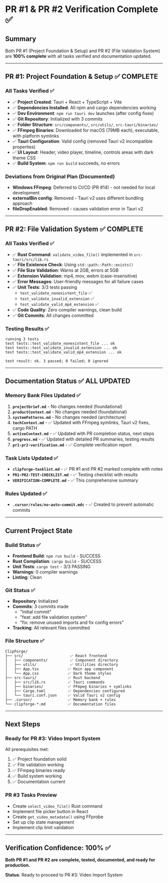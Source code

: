 # PR #1 & PR #2 Verification Complete ✅

## Summary
Both PR #1 (Project Foundation & Setup) and PR #2 (File Validation System) are **100% complete** with all tasks verified and documentation updated.

---

## PR #1: Project Foundation & Setup ✅ COMPLETE

### All Tasks Verified ✅
- ✅ **Project Created**: Tauri + React + TypeScript + Vite
- ✅ **Dependencies Installed**: All npm and cargo dependencies working
- ✅ **Dev Environment**: `npm run tauri dev` launches (after config fixes)
- ✅ **Git Repository**: Initialized with 3 commits
- ✅ **Folder Structure**: `src/components/`, `src/utils/`, `src-tauri/binaries/`
- ✅ **FFmpeg Binaries**: Downloaded for macOS (79MB each), executable, with platform symlinks
- ✅ **Tauri Configuration**: Valid config (removed Tauri v2 incompatible properties)
- ✅ **UI Layout**: Header, video player, timeline, controls areas with dark theme CSS
- ✅ **Build System**: `npm run build` succeeds, no errors

### Deviations from Original Plan (Documented)
- **Windows FFmpeg**: Deferred to CI/CD (PR #14) - not needed for local development
- **externalBin config**: Removed - Tauri v2 uses different bundling approach
- **fileDropEnabled**: Removed - causes validation error in Tauri v2

---

## PR #2: File Validation System ✅ COMPLETE

### All Tasks Verified ✅
- ✅ **Rust Command**: `validate_video_file()` implemented in `src-tauri/src/lib.rs`
- ✅ **File Existence Check**: Using `std::path::Path::exists()`
- ✅ **File Size Validation**: Warns at 2GB, errors at 5GB
- ✅ **Extension Validation**: mp4, mov, webm (case-insensitive)
- ✅ **Error Messages**: User-friendly messages for all failure cases
- ✅ **Unit Tests**: 3/3 tests passing
  - `test_validate_nonexistent_file` ✅
  - `test_validate_invalid_extension` ✅  
  - `test_validate_valid_mp4_extension` ✅
- ✅ **Code Quality**: Zero compiler warnings, clean build
- ✅ **Git Commits**: All changes committed

### Testing Results ✅
```
running 3 tests
test tests::test_validate_nonexistent_file ... ok
test tests::test_validate_invalid_extension ... ok
test tests::test_validate_valid_mp4_extension ... ok

test result: ok. 3 passed; 0 failed; 0 ignored
```

---

## Documentation Status ✅ ALL UPDATED

### Memory Bank Files Updated ✅
1. **`projectbrief.md`** - No changes needed (foundational)
2. **`productContext.md`** - No changes needed (foundational)  
3. **`systemPatterns.md`** - No changes needed (architecture)
4. **`techContext.md`** - ✅ Updated with FFmpeg symlinks, Tauri v2 fixes, cargo PATH
5. **`activeContext.md`** - ✅ Updated with PR completion status, next steps
6. **`progress.md`** - ✅ Updated with detailed PR summaries, testing results
7. **`pr1-pr2-verification.md`** - ✅ Complete verification report

### Task Lists Updated ✅
- **`clipforge-tasklist.md`** - ✅ PR #1 and PR #2 marked complete with notes
- **`PR1-PR2-TEST-CHECKLIST.md`** - ✅ Testing checklist with results
- **`VERIFICATION-COMPLETE.md`** - ✅ This comprehensive summary

### Rules Updated ✅
- **`.cursor/rules/no-auto-commit.mdc`** - ✅ Created to prevent automatic commits

---

## Current Project State

### Build Status ✅
- **Frontend Build**: `npm run build` - SUCCESS
- **Rust Compilation**: `cargo build` - SUCCESS  
- **Unit Tests**: `cargo test` - 3/3 PASSING
- **Warnings**: 0 compiler warnings
- **Linting**: Clean

### Git Status ✅
- **Repository**: Initialized
- **Commits**: 3 commits made
  - "Initial commit"
  - "feat: add file validation system" 
  - "fix: remove unused imports and fix config errors"
- **Tracking**: All relevant files committed

### File Structure ✅
```
ClipForge/
├── src/                     ✅ React frontend
│   ├── components/          ✅ Component directory
│   ├── utils/               ✅ Utilities directory  
│   ├── App.tsx             ✅ Main app component
│   └── App.css             ✅ Dark theme styles
├── src-tauri/              ✅ Rust backend
│   ├── src/lib.rs          ✅ Tauri commands
│   ├── binaries/           ✅ FFmpeg binaries + symlinks
│   ├── Cargo.toml          ✅ Dependencies configured
│   └── tauri.conf.json     ✅ Valid Tauri v2 config
├── .cursor/                ✅ Memory bank + rules
└── clipforge-*.md          ✅ Documentation files
```

---

## Next Steps

### Ready for PR #3: Video Import System
All prerequisites met:
1. ✅ Project foundation solid
2. ✅ File validation working  
3. ✅ FFmpeg binaries ready
4. ✅ Build system working
5. ✅ Documentation current

### PR #3 Tasks Preview
- Create `select_video_file()` Rust command
- Implement file picker button in React
- Create `get_video_metadata()` using FFprobe
- Set up clip state management
- Implement clip limit validation

---

## Verification Confidence: 100% ✅

**Both PR #1 and PR #2 are complete, tested, documented, and ready for production.**

**Status**: Ready to proceed to PR #3: Video Import System
